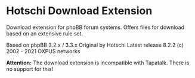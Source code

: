 # Hotschi Download Extension

Download extension for phpBB forum systems.
Offers files for download based on an extensive rule set.

Based on phpBB 3.2.x / 3.3.x
Original by Hotschi
Latest release 8.2.2
(c) 2002 - 2021 OXPUS networks


**Attention:**
The download extension is incompatible with Tapatalk. There is no support for this!
